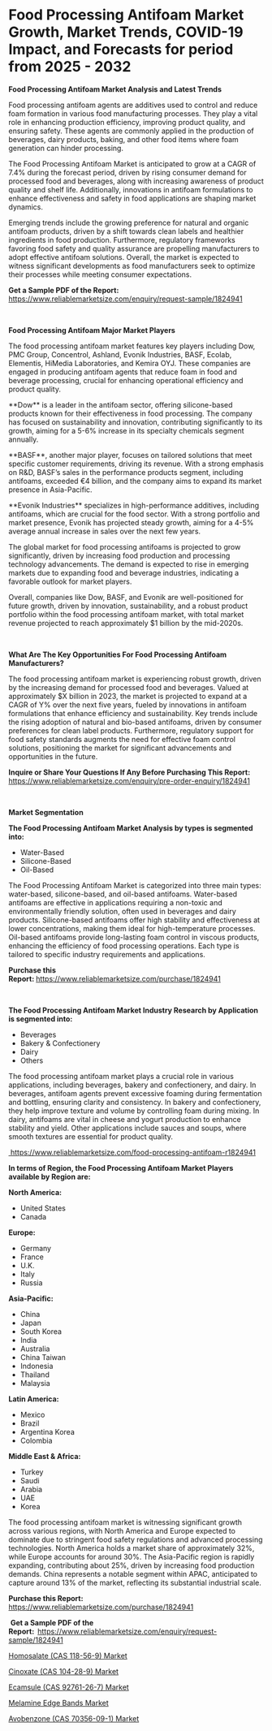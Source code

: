 <p><h1>Food Processing Antifoam Market Growth, Market Trends, COVID-19 Impact, and Forecasts for period from 2025 - 2032</h1></p><p><strong>Food Processing Antifoam Market Analysis and Latest Trends</strong></p>
<p><p>Food processing antifoam agents are additives used to control and reduce foam formation in various food manufacturing processes. They play a vital role in enhancing production efficiency, improving product quality, and ensuring safety. These agents are commonly applied in the production of beverages, dairy products, baking, and other food items where foam generation can hinder processing. </p><p>The Food Processing Antifoam Market is anticipated to grow at a CAGR of 7.4% during the forecast period, driven by rising consumer demand for processed food and beverages, along with increasing awareness of product quality and shelf life. Additionally, innovations in antifoam formulations to enhance effectiveness and safety in food applications are shaping market dynamics. </p><p>Emerging trends include the growing preference for natural and organic antifoam products, driven by a shift towards clean labels and healthier ingredients in food production. Furthermore, regulatory frameworks favoring food safety and quality assurance are propelling manufacturers to adopt effective antifoam solutions. Overall, the market is expected to witness significant developments as food manufacturers seek to optimize their processes while meeting consumer expectations.</p></p>
<p><strong>Get a Sample PDF of the Report:&nbsp;</strong> <a href="https://www.reliablemarketsize.com/enquiry/request-sample/1824941?utm_campaign=2008&utm_medium=2&utm_source=Github&utm_content=ia&utm_term=03042025&utm_id=food-processing-antifoam">https://www.reliablemarketsize.com/enquiry/request-sample/1824941</a></p>
<p>&nbsp;</p>
<p><strong>Food Processing Antifoam Major Market Players</strong></p>
<p><p>The food processing antifoam market features key players including Dow, PMC Group, Concentrol, Ashland, Evonik Industries, BASF, Ecolab, Elementis, HiMedia Laboratories, and Kemira OYJ. These companies are engaged in producing antifoam agents that reduce foam in food and beverage processing, crucial for enhancing operational efficiency and product quality.</p><p>**Dow** is a leader in the antifoam sector, offering silicone-based products known for their effectiveness in food processing. The company has focused on sustainability and innovation, contributing significantly to its growth, aiming for a 5-6% increase in its specialty chemicals segment annually.</p><p>**BASF**, another major player, focuses on tailored solutions that meet specific customer requirements, driving its revenue. With a strong emphasis on R&D, BASF’s sales in the performance products segment, including antifoams, exceeded €4 billion, and the company aims to expand its market presence in Asia-Pacific.</p><p>**Evonik Industries** specializes in high-performance additives, including antifoams, which are crucial for the food sector. With a strong portfolio and market presence, Evonik has projected steady growth, aiming for a 4-5% average annual increase in sales over the next few years.</p><p>The global market for food processing antifoams is projected to grow significantly, driven by increasing food production and processing technology advancements. The demand is expected to rise in emerging markets due to expanding food and beverage industries, indicating a favorable outlook for market players. </p><p>Overall, companies like Dow, BASF, and Evonik are well-positioned for future growth, driven by innovation, sustainability, and a robust product portfolio within the food processing antifoam market, with total market revenue projected to reach approximately $1 billion by the mid-2020s.</p></p>
<p>&nbsp;</p>
<p><strong>What Are The Key Opportunities For Food Processing Antifoam Manufacturers?</strong></p>
<p><p>The food processing antifoam market is experiencing robust growth, driven by the increasing demand for processed food and beverages. Valued at approximately $X billion in 2023, the market is projected to expand at a CAGR of Y% over the next five years, fueled by innovations in antifoam formulations that enhance efficiency and sustainability. Key trends include the rising adoption of natural and bio-based antifoams, driven by consumer preferences for clean label products. Furthermore, regulatory support for food safety standards augments the need for effective foam control solutions, positioning the market for significant advancements and opportunities in the future.</p></p>
<p><strong>Inquire or Share Your Questions If Any Before Purchasing This Report:</strong> <a href="https://www.reliablemarketsize.com/enquiry/pre-order-enquiry/1824941?utm_campaign=2008&utm_medium=2&utm_source=Github&utm_content=ia&utm_term=03042025&utm_id=food-processing-antifoam">https://www.reliablemarketsize.com/enquiry/pre-order-enquiry/1824941</a></p>
<p>&nbsp;</p>
<p><strong>Market Segmentation</strong></p>
<p><strong>The Food Processing Antifoam Market Analysis by types is segmented into:</strong></p>
<p><ul><li>Water-Based</li><li>Silicone-Based</li><li>Oil-Based</li></ul></p>
<p><p>The Food Processing Antifoam Market is categorized into three main types: water-based, silicone-based, and oil-based antifoams. Water-based antifoams are effective in applications requiring a non-toxic and environmentally friendly solution, often used in beverages and dairy products. Silicone-based antifoams offer high stability and effectiveness at lower concentrations, making them ideal for high-temperature processes. Oil-based antifoams provide long-lasting foam control in viscous products, enhancing the efficiency of food processing operations. Each type is tailored to specific industry requirements and applications.</p></p>
<p><strong>Purchase this Report:&nbsp;</strong><a href="https://www.reliablemarketsize.com/purchase/1824941?utm_campaign=2008&utm_medium=2&utm_source=Github&utm_content=ia&utm_term=03042025&utm_id=food-processing-antifoam">https://www.reliablemarketsize.com/purchase/1824941</a></p>
<p>&nbsp;</p>
<p><strong>The Food Processing Antifoam Market Industry Research by Application is segmented into:</strong></p>
<p><ul><li>Beverages</li><li>Bakery & Confectionery</li><li>Dairy</li><li>Others</li></ul></p>
<p><p>The food processing antifoam market plays a crucial role in various applications, including beverages, bakery and confectionery, and dairy. In beverages, antifoam agents prevent excessive foaming during fermentation and bottling, ensuring clarity and consistency. In bakery and confectionery, they help improve texture and volume by controlling foam during mixing. In dairy, antifoams are vital in cheese and yogurt production to enhance stability and yield. Other applications include sauces and soups, where smooth textures are essential for product quality.</p></p>
<p><a href="https://www.reliablemarketsize.com/food-processing-antifoam-r1824941?utm_campaign=2008&utm_medium=2&utm_source=Github&utm_content=ia&utm_term=03042025&utm_id=food-processing-antifoam">&nbsp;https://www.reliablemarketsize.com/food-processing-antifoam-r1824941</a></p>
<p><strong>In terms of Region, the Food Processing Antifoam Market Players available by Region are:</strong></p>
<p>
    <p> <strong> North America: </strong>
        <ul>
            <li>United States</li>
            <li>Canada</li>
        </ul>
        </p> 
    <p> <strong> Europe: </strong>
        <ul>
            <li>Germany</li>
            <li>France</li>
            <li>U.K.</li>
            <li>Italy</li>
            <li>Russia</li>
        </ul>
        </p> 
    <p> <strong> Asia-Pacific: </strong>
        <ul>
            <li>China</li>
            <li>Japan</li>
            <li>South Korea</li>
            <li>India</li>
            <li>Australia</li>
            <li>China Taiwan</li>
            <li>Indonesia</li>
            <li>Thailand</li>
            <li>Malaysia</li>
        </ul>
        </p> 
    <p> <strong> Latin America: </strong>
        <ul>
            <li>Mexico</li>
            <li>Brazil</li>
            <li>Argentina Korea</li>
            <li>Colombia</li>
        </ul>
        </p> 
    <p> <strong> Middle East & Africa: </strong>
        <ul>
            <li>Turkey</li>
            <li>Saudi</li>
            <li>Arabia</li>
            <li>UAE</li>
            <li>Korea</li>
        </ul>
    </p>
    </p>
<p><p>The food processing antifoam market is witnessing significant growth across various regions, with North America and Europe expected to dominate due to stringent food safety regulations and advanced processing technologies. North America holds a market share of approximately 32%, while Europe accounts for around 30%. The Asia-Pacific region is rapidly expanding, contributing about 25%, driven by increasing food production demands. China represents a notable segment within APAC, anticipated to capture around 13% of the market, reflecting its substantial industrial scale.</p></p>
<p><strong>Purchase this Report: </strong><a href="https://www.reliablemarketsize.com/purchase/1824941?utm_campaign=2008&utm_medium=2&utm_source=Github&utm_content=ia&utm_term=03042025&utm_id=food-processing-antifoam">https://www.reliablemarketsize.com/purchase/1824941</a></p>
<p>&nbsp;<strong>Get a Sample PDF of the Report:&nbsp;&nbsp;</strong><a href="https://www.reliablemarketsize.com/enquiry/request-sample/1824941?utm_campaign=2008&utm_medium=2&utm_source=Github&utm_content=ia&utm_term=03042025&utm_id=food-processing-antifoam">https://www.reliablemarketsize.com/enquiry/request-sample/1824941</a></p>
<p><strong></strong></p>
<p><p><a href="https://github.com/yardemuongz5/Market-Research-Report-List-1/blob/main/homosalate-cas-118-56-9-market.md?utm_campaign=2008&utm_medium=2&utm_source=Github&utm_content=ia&utm_term=03042025&utm_id=food-processing-antifoam">Homosalate (CAS 118-56-9) Market</a></p><p><a href="https://github.com/idranalexie/Market-Research-Report-List-1/blob/main/cinoxate-cas-104-28-9-market.md?utm_campaign=2008&utm_medium=2&utm_source=Github&utm_content=ia&utm_term=03042025&utm_id=food-processing-antifoam">Cinoxate (CAS 104-28-9) Market</a></p><p><a href="https://github.com/rempemelon5k/Market-Research-Report-List-1/blob/main/ecamsule-cas-92761-26-7-market.md?utm_campaign=2008&utm_medium=2&utm_source=Github&utm_content=ia&utm_term=03042025&utm_id=food-processing-antifoam">Ecamsule (CAS 92761-26-7) Market</a></p><p><a href="https://github.com/hiwatchucuy/Market-Research-Report-List-1/blob/main/melamine-edge-bands-market.md?utm_campaign=2008&utm_medium=2&utm_source=Github&utm_content=ia&utm_term=03042025&utm_id=food-processing-antifoam">Melamine Edge Bands Market</a></p><p><a href="https://github.com/ftnlewins/Market-Research-Report-List-1/blob/main/avobenzone-cas-70356-09-1-market.md?utm_campaign=2008&utm_medium=2&utm_source=Github&utm_content=ia&utm_term=03042025&utm_id=food-processing-antifoam">Avobenzone (CAS 70356-09-1) Market</a></p></p>